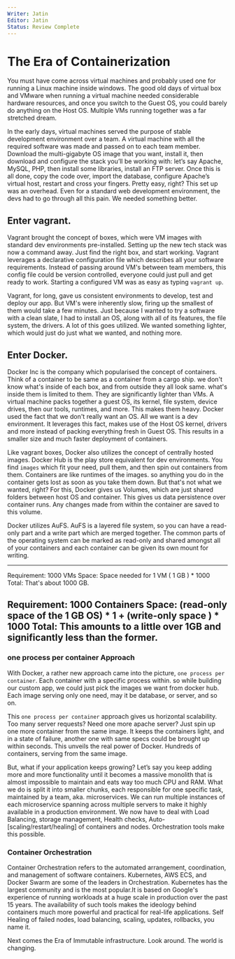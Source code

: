 ```yaml
---
Writer: Jatin 
Editor: Jatin
Status: Review Complete
---
```


# The Era of Containerization

You must have come across virtual machines and probably used one for running a Linux machine inside windows. The good old days of virtual box and VMware when running a virtual machine needed considerable hardware resources, and once you switch to the Guest OS, you could barely do anything on the Host OS. Multiple VMs running together was a far stretched dream.

In the early days, virtual machines served the purpose of stable development environment over a team. A virtual machine with all the required software was made and passed on to each team member. Download the multi-gigabyte OS image that you want, install it, then download and configure the stack you’ll be working with: let’s say Apache, MySQL, PHP, then install some libraries, install an FTP server. Once this is all done, copy the code over, import the database, configure Apache’s virtual host, restart and cross your fingers. Pretty easy, right?
This set up was an overhead. Even for a standard web development environment, the devs had to go through all this pain. We needed something better.  

## Enter vagrant.
Vagrant brought the concept of boxes, which were VM images with standard dev environments pre-installed. Setting up the new tech stack was now a command away. Just find the right box, and start working.  Vagrant leverages a declarative configuration file which describes all your software requirements. Instead of passing around VM's between team members, this config file could be version controlled, everyone could just pull and get ready to work.  Starting a configured VM was as easy as typing `vagrant up`.

Vagrant, for long, gave us consistent environments to develop, test and deploy our app. But VM's were inherently slow, firing up the smallest of them would take a few minutes. 
Just because I wanted to try a software with a clean slate, I had to install an OS, along with all of its features, the file system, the drivers. A lot of this goes utilized. We wanted something lighter, which would just do just what we wanted, and nothing more. 

## Enter Docker.
Docker Inc is the company which popularised the concept of containers. Think of a container to be same as a container from a cargo ship. we don't know what's inside of each box, and from outside they all look same. what's inside them is limited to them. They are significantly lighter than VMs.
A virtual machine packs together a guest OS, its kernel, file system, device drives, then our tools, runtimes, and more. This makes them heavy. 
Docker used the fact that we don't really want an OS. All we want is a dev environment. It leverages this fact, makes use of the Host OS kernel, drivers and more instead of packing everything fresh in Guest OS. This results in a smaller size and much faster deployment of containers.

Like vagrant boxes, Docker also utilizes the concept of centrally hosted images. Docker Hub is the play store equivalent for dev environments. You find `images` which fit your need, pull them, and then spin out containers from them. Containers are like runtimes of the images. so anything you do in the container gets lost as soon as you take them down. But that's not what we wanted, right? For this, Docker gives us Volumes, which are just shared folders between host OS and container. This gives us data persistence over container runs. Any changes made from within the container are saved to this volume.

Docker utilizes AuFS.
AuFS is a layered file system, so you can have a read-only part and a write part which are merged together. The common parts of the operating system can be marked as read-only and shared amongst all of your containers and each container can be given its own mount for writing.

---
Requirement: 1000 VMs
Space:  Space needed for 1 VM ( 1 GB ) * 1000  
Total: That's about 1000 GB.

Requirement: 1000 Containers 
Space: (read-only space of the 1 GB OS) * 1 + (write-only space ) * 1000
Total: This amounts to a little over 1GB and significantly less than the former.
---

### one process per container Approach

With Docker, a rather new approach came into the picture, `one process per container`. Each container with a specific process within. so while building our custom app, we could just pick the images we want from docker hub. 
Each image serving only one need, may it be database, or server, and so on.

This `one process per container` approach gives us horizontal scalability. Too many server requests? Need one more apache server? Just spin up one more container from the same image. It keeps the containers light, and in a state of failure, another one with same specs could be brought up within seconds.
This unveils the real power of Docker. Hundreds of containers, serving from the same image.

But, what if your application keeps growing? Let’s say you keep adding more and more functionality until it becomes a massive monolith that is almost impossible to maintain and eats way too much CPU and RAM. 
What we do is split it into smaller chunks, each responsible for one specific task, maintained by a team, aka. microservices. 
We can run multiple instances of each microservice spanning across multiple servers to make it highly available in a production environment. We now have to deal with Load Balancing, storage management, Health checks, Auto-[scaling/restart/healing] of containers and nodes. Orchestration tools make this possible.

### Container Orchestration

Container Orchestration refers to the automated arrangement, coordination, and management of software containers. Kubernetes, AWS ECS, and Docker Swarm are some of the leaders in Orchestration. Kubernetes has the largest community and is the most popular.It is based on Google's experience of running workloads at a huge scale in production over the past 15 years. 
The availability of such tools makes the ideology behind containers much more powerful and practical for real-life applications. Self Healing of failed nodes, load balancing, scaling, updates, rollbacks, you name it. 

Next comes the Era of Immutable infrastructure. Look around. The world is changing. 